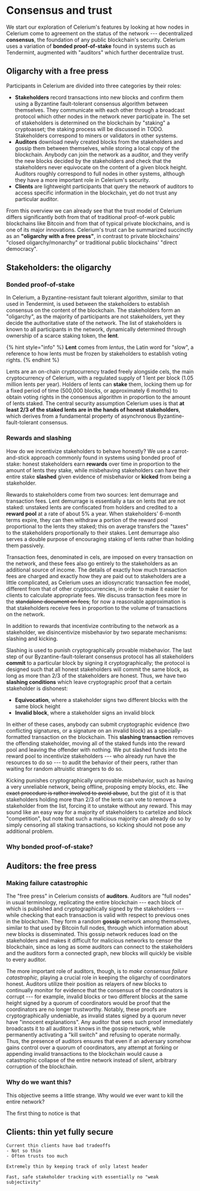 # Consensus and trust

We start our exploration of Celerium's features by looking at how nodes in Celerium come to agreement on the status of the network --- decentralized **consensus**, the foundation of any public blockchain's security. Celerium uses a variation of **bonded proof-of-stake** found in systems such as Tendermint, augmented with "auditors" which further decentralize trust.

## Oligarchy with a free press

Participants in Celerium are divided into three categories by their roles:

* **Stakeholders** record transactions into new blocks and confirm them using a Byzantine fault-tolerant consensus algorithm between themselves. They communicate with each other through a broadcast protocol which other nodes in the network never participate in. The set of stakeholders is determined on the blockchain by "staking" a cryptoasset; the staking process will be discussed in TODO. Stakeholders correspond to miners or validators in other systems.
* **Auditors** download newly created blocks from the stakeholders and gossip them between themselves, while storing a local copy of the blockchain. Anybody can join the network as a auditor, and they verify the new blocks decided by the stakeholders and check that the stakeholders never equivocate on the content of a given block height. Auditors roughly correspond to full nodes in other systems, although they have a more important role in Celerium's security.
* **Clients** are lightweight participants that query the network of auditors to access specific information in the blockchain, yet do not trust any particular auditor.

From this overview we can already see that the trust model of Celerium differs significantly both from that of traditional proof-of-work public blockchains like Bitcoin and from that of typical private blockchains, and is one of its major innovations. Celerium's trust can be summarized succinctly as an **"oligarchy with a free press"**, in contrast to private blockchains' "closed oligarchy/monarchy" or traditional public blockchains' "direct democracy".

## Stakeholders: the oligarchy

### Bonded proof-of-stake

In Celerium, a Byzantine-resistant fault tolerant algorithm, similar to that used in Tendermint, is used between the stakeholders to establish consensus on the content of the blockchain. The stakeholders form an "oligarchy", as the majority of participants are not stakeholders, yet they decide the authoritative state of the network. The list of stakeholders is known to all participants in the network, dynamically determined through ownership of a scarce staking token, the **lent**.

{% hint style="info" %}
**Lent** comes from _lentus_, the Latin word for "slow", a reference to how lents must be frozen by stakeholders to establish voting rights.
{% endhint %}

Lents are an on-chain cryptocurrency traded freely alongside cels, the main cryptocurrency of Celerium, with a regulated supply of 1 lent per block \(1.05 million lents per year\). Holders of lents can **stake** them, locking them up for a fixed period of time \(500,000 blocks, or approximately 6 months\) to obtain voting rights in the consensus algorithm in proportion to the amount of lents staked. The central security assumption Celerium uses is that **at least 2/3 of the staked lents are in the hands of honest stakeholders**, which derives from a fundamental property of asynchronous Byzantine-fault-tolerant consensus.

### Rewards and slashing

How do we incentivize stakeholders to behave honestly? We use a carrot-and-stick approach commonly found in systems using bonded proof of stake: honest stakeholders earn **rewards** over time in proportion to the amount of lents they stake, while misbehaving stakeholders can have their entire stake **slashed** given evidence of misbehavior or **kicked** from being a stakeholder.

Rewards to stakeholders come from two sources: lent demurrage and transaction fees. Lent demurrage is essentially a tax on lents that are not staked: unstaked lents are confiscated from holders and credited to a **reward pool** at a rate of about 5% a year. When stakeholders' 6-month terms expire, they can then withdraw a portion of the reward pool proportional to the lents they staked; this on average transfers the "taxes" to the stakeholders proportionally to their stakes. Lent demurrage also serves a double purpose of encouraging staking of lents rather than holding them passively.

Transaction fees, denominated in cels, are imposed on every transaction on the network, and these fees also go entirely to the stakeholders as an additional source of income. The details of exactly how much transaction fees are charged and exactly how they are paid out to stakeholders are a little complicated, as Celerium uses an idiosyncratic transaction fee model, different from that of other cryptocurrencies, in order to make it easier for clients to calculate appropriate fees. We discuss transaction fees more in the ~~standalone document on fees~~; for now a reasonable approximation is that stakeholders receive fees in proportion to the volume of transactions on the network.

In addition to rewards that incentivize contributing to the network as a stakeholder, we disincentivize misbehavior by two separate mechanisms: slashing and kicking.

Slashing is used to punish cryptographically provable misbehavior. The last step of our Byzantine-fault-tolerant consensus protocol has all stakeholders **commit** to a particular block by signing it cryptographically; the protocol is designed such that all honest stakeholders will commit the same block, as long as more than 2/3 of the stakeholders are honest. Thus, we have two **slashing conditions** which leave cryptographic proof that a certain stakeholder is dishonest:

* **Equivocation**, where a stakeholder signs two different blocks with the same block height
* **Invalid block**, where a stakeholder signs an invalid block

In either of these cases, anybody can submit cryptographic evidence \(two conflicting signatures, or a signature on an invalid block\) as a specially-formatted transaction on the blockchain. This **slashing transaction** removes the offending stakeholder, moving all of the staked funds into the reward pool and leaving the offender with nothing. We put slashed funds into the reward pool to incentivize stakeholders --- who already run have the resources to do so --- to audit the behavior of their peers, rather than waiting for random altruistic strangers to do so.

Kicking punishes cryptographically unprovable misbehavior, such as having a very unreliable network, being offline, proposing empty blocks, etc. ~~The exact procedure is rather involved to avoid abuse~~, but the gist of it is that stakeholders holding more than 2/3 of the lents can vote to remove a stakeholder from the list, forcing it to unstake without any reward. This may sound like an easy way for a majority of stakeholders to cartelize and block "competition", but note that such a malicious majority can already do so by simply censoring all staking transactions, so kicking should not pose any additional problem.

### Why bonded proof-of-stake?



## Auditors: the free press

### Making failure catastrophic

The "free press" in Celerium consists of **auditors**. Auditors are "full nodes" in usual terminology, replicating the entire blockchain --- each block of which is published and cryptographically signed by the stakeholders --- while checking that each transaction is valid with respect to previous ones in the blockchain. They form a random **gossip** network among themselves, similar to that used by Bitcoin full nodes, through which information about new blocks is disseminated. This gossip network reduces load on the stakeholders and makes it difficult for malicious networks to censor the blockchain, since as long as some auditors can connect to the stakeholders and the auditors form a connected graph, new blocks will quickly be visible to every auditor.

The more important role of auditors, though, is to _make consensus failure catastrophic,_ playing a crucial role in keeping the oligarchy of coordinators honest. Auditors utilize their position as relayers of new blocks to continually monitor for evidence that the consensus of the coordinators is corrupt --- for example, invalid blocks or two different blocks at the same height signed by a quorum of coordinators would be proof that the coordinators are no longer trustworthy. Notably, these proofs are cryptographically undeniable, as invalid states signed by a quorum never have "innocent explanations". Any auditor that sees such proof immediately broadcasts it to all auditors it knows in the gossip network, while permanently activating a "kill switch" and refusing to operate normally. Thus, the presence of auditors ensures that even if an adversary somehow gains control over a quorum of coordinators, any attempt at forking or appending invalid transactions to the blockchain would cause a catastrophic collapse of the entire network instead of silent, arbitrary corruption of the blockchain.

### Why do we want this?

This objective seems a little strange. Why would we ever want to kill the entire network?

The first thing to notice is that 

## Clients: thin yet fully secure

```text
Current thin clients have bad tradeoffs
- Not so thin
- Often trusts too much

Extremely thin by keeping track of only latest header

Fast, safe stakeholder tracking with essentially no "weak subjectivity"
```



